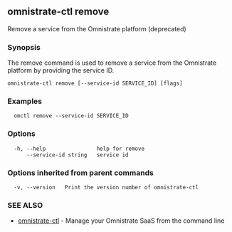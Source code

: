 ## omnistrate-ctl remove

Remove a service from the Omnistrate platform (deprecated)

### Synopsis

The remove command is used to remove a service from the Omnistrate platform by providing the service ID.

```
omnistrate-ctl remove [--service-id SERVICE_ID] [flags]
```

### Examples

```
  omctl remove --service-id SERVICE_ID
```

### Options

```
  -h, --help                help for remove
      --service-id string   service id
```

### Options inherited from parent commands

```
  -v, --version   Print the version number of omnistrate-ctl
```

### SEE ALSO

* [omnistrate-ctl](omnistrate-ctl.md)	 - Manage your Omnistrate SaaS from the command line

